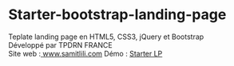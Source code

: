 # Starter-bootstrap-landing-page
Teplate landing page en HTML5, CSS3, jQuery et Bootstrap<br/>
Développé par TPDRN FRANCE<br/>
Site web :<a href="http://samitlili.com" target="_blank"> www.samitlili.com</a>
Démo : <a href="http://samitlili.com">Starter LP</a>
